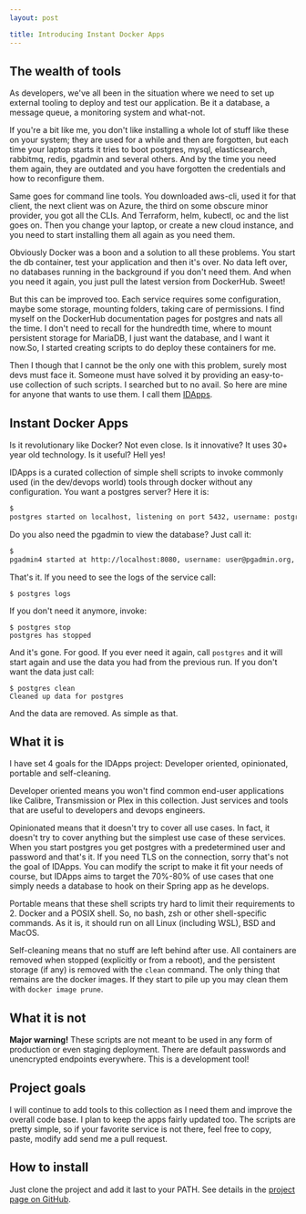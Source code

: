 ```yaml
---
layout: post

title: Introducing Instant Docker Apps
---
```

## The wealth of tools

As developers, we've all been in the situation where we need to set up external tooling to deploy and test our application.
Be it a database, a message queue, a monitoring system and what-not.

If you're a bit like me, you don't like installing a whole lot of stuff like these on your system; they are used for a
while and then are forgotten, but each time your laptop starts it tries to boot postgres, mysql, elasticsearch, rabbitmq,
redis, pgadmin and several others. And by the time you need them again, they are outdated and you have forgotten the
credentials and how to reconfigure them.

Same goes for command line tools. You downloaded aws-cli, used it for that client, the next client was on Azure, the
third on some obscure minor provider, you got all the CLIs. And Terraform, helm, kubectl, oc and the list goes on. Then
you change your laptop, or create a new cloud instance, and you need to start installing them all again as you need them.

Obviously Docker was a boon and a solution to all these problems. You start the db container, test your application and
then it's over. No data left over, no databases running in the background if you don't need them. And when you need it
again, you just pull the latest version from DockerHub. Sweet!

But this can be improved too. Each service requires some configuration, maybe some storage, mounting folders, taking
care of permissions. I find myself on the DockerHub documentation pages for postgres and nats all the time. I don't need
to recall for the hundredth time, where to mount persistent storage for MariaDB, I just want the database, and I want it
now.So, I started creating scripts to do deploy these containers for me.

Then I though that I cannot be the only one with this problem, surely most devs must face it. Someone must have solved it
by providing an easy-to-use collection of such scripts. I searched but to no avail. So here are mine for anyone that wants
to use them. I call them [IDApps](https://github.com/BabisK/idapps).

## Instant Docker Apps

Is it revolutionary like Docker? Not even close. Is it innovative? It uses 30+ year old technology. Is it useful? Hell
yes!

IDApps is a curated collection of simple shell scripts to invoke commonly used (in the dev/devops world) tools through
docker without any configuration. You want a postgres server? Here it is:

```bash
$ 
postgres started on localhost, listening on port 5432, username: postgres, password: postgres
```

Do you also need the pgadmin to view the database? Just call it:

```bash
$ 
pgadmin4 started at http://localhost:8080, username: user@pgadmin.org, password: pgadmin
```

That's it. If you need to see the logs of the service call:

```
$ postgres logs
```

If you don't need it anymore, invoke:

```
$ postgres stop
postgres has stopped
```

And it's gone. For good. If you ever need it again, call `postgres` and it will start again and use the data you had from
the previous run. If you don't want the data just call:

```
$ postgres clean
Cleaned up data for postgres
```

And the data are removed. As simple as that.

## What it is

I have set 4 goals for the IDApps project: Developer oriented, opinionated, portable and self-cleaning.

Developer oriented means you won't find common end-user applications like Calibre, Transmission or Plex in this collection.
Just services and tools that are useful to developers and devops engineers.

Opinionated means that it doesn't try to cover all use cases. In fact, it doesn't try to cover anything but the simplest
use case of these services. When you start postgres you get postgres with a predetermined user and password and that's
it. If you need TLS on the connection, sorry that's not the goal of IDApps. You can modify the script to make it fit
your needs of course, but IDApps aims to target the 70%-80% of use cases that one simply needs a database to hook on
their Spring app as he develops.

Portable means that these shell scripts try hard to limit their requirements to 2. Docker and a POSIX shell. So, no bash,
zsh or other shell-specific commands. As it is, it should run on all Linux (including WSL), BSD and MacOS.

Self-cleaning means that no stuff are left behind after use. All containers are removed when stopped (explicitly or from
a reboot), and the persistent storage (if any) is removed with the `clean` command. The only thing that remains are the
docker images. If they start to pile up you may clean them with `docker image prune`.

## What it is not

**Major warning!** These scripts are not meant to be used in any form of production or even staging deployment. There
are default passwords and unencrypted endpoints everywhere. This is a development tool!

## Project goals

I will continue to add tools to this collection as I need them and improve the overall code base. I plan to keep the apps
fairly updated too. The scripts are pretty simple, so if your favorite service is not there, feel free to copy, paste,
modify add send me a pull request.

## How to install

Just clone the project and add it last to your PATH. See details in the [project page on GitHub](https://github.com/BabisK/idapps). 